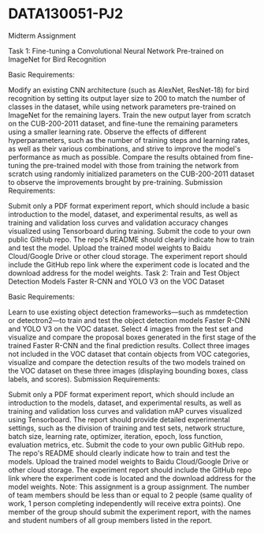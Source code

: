 # DATA130051-PJ2
Midterm Assignment

Task 1:
Fine-tuning a Convolutional Neural Network Pre-trained on ImageNet for Bird Recognition

Basic Requirements:

Modify an existing CNN architecture (such as AlexNet, ResNet-18) for bird recognition by setting its output layer size to 200 to match the number of classes in the dataset, while using network parameters pre-trained on ImageNet for the remaining layers.
Train the new output layer from scratch on the CUB-200-2011 dataset, and fine-tune the remaining parameters using a smaller learning rate.
Observe the effects of different hyperparameters, such as the number of training steps and learning rates, as well as their various combinations, and strive to improve the model's performance as much as possible.
Compare the results obtained from fine-tuning the pre-trained model with those from training the network from scratch using randomly initialized parameters on the CUB-200-2011 dataset to observe the improvements brought by pre-training.
Submission Requirements:

Submit only a PDF format experiment report, which should include a basic introduction to the model, dataset, and experimental results, as well as training and validation loss curves and validation accuracy changes visualized using Tensorboard during training.
Submit the code to your own public GitHub repo. The repo's README should clearly indicate how to train and test the model. Upload the trained model weights to Baidu Cloud/Google Drive or other cloud storage. The experiment report should include the GitHub repo link where the experiment code is located and the download address for the model weights.
Task 2:
Train and Test Object Detection Models Faster R-CNN and YOLO V3 on the VOC Dataset

Basic Requirements:

Learn to use existing object detection frameworks—such as mmdetection or detectron2—to train and test the object detection models Faster R-CNN and YOLO V3 on the VOC dataset.
Select 4 images from the test set and visualize and compare the proposal boxes generated in the first stage of the trained Faster R-CNN and the final prediction results.
Collect three images not included in the VOC dataset that contain objects from VOC categories, visualize and compare the detection results of the two models trained on the VOC dataset on these three images (displaying bounding boxes, class labels, and scores).
Submission Requirements:

Submit only a PDF format experiment report, which should include an introduction to the models, dataset, and experimental results, as well as training and validation loss curves and validation mAP curves visualized using Tensorboard.
The report should provide detailed experimental settings, such as the division of training and test sets, network structure, batch size, learning rate, optimizer, iteration, epoch, loss function, evaluation metrics, etc.
Submit the code to your own public GitHub repo. The repo's README should clearly indicate how to train and test the models. Upload the trained model weights to Baidu Cloud/Google Drive or other cloud storage. The experiment report should include the GitHub repo link where the experiment code is located and the download address for the model weights.
Note: This assignment is a group assignment. The number of team members should be less than or equal to 2 people (same quality of work, 1 person completing independently will receive extra points). One member of the group should submit the experiment report, with the names and student numbers of all group members listed in the report.

